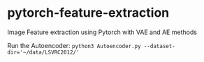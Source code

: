 # pytorch-feature-extraction
Image Feature extraction using Pytorch with VAE and AE methods

Run the Autoencoder:
`python3 Autoencoder.py --dataset-dir='~/data/LSVRC2012/'`
